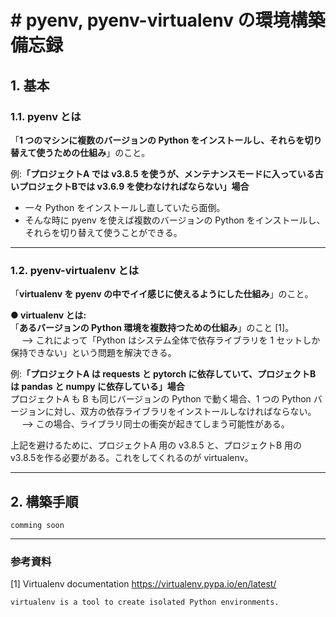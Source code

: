# # pyenv, pyenv-virtualenv の環境構築備忘録

## 1. 基本
### 1.1. pyenv とは
「**1 つのマシンに複数のバージョンの Python をインストールし、それらを切り替えて使うための仕組み**」のこと。

例:**「プロジェクトA では v3.8.5 を使うが、メンテナンスモードに入っている古いプロジェクトBでは v3.6.9 を使わなければならない」場合**<br/>
- 一々 Python をインストールし直していたら面倒。
- そんな時に pyenv を使えば複数のバージョンの Python をインストールし、それらを切り替えて使うことができる。


---
### 1.2. pyenv-virtualenv とは
「**virtualenv を pyenv の中でイイ感じに使えるようにした仕組み**」のこと。<br/>

**● virtualenv とは:**<br/>
「**あるバージョンの Python 環境を複数持つための仕組み**」のこと [1]。<br/>
&emsp; --> これによって「Python はシステム全体で依存ライブラリを 1 セットしか保持できない」という問題を解決できる。<br/>

例:**「プロジェクトA は requests と pytorch に依存していて、プロジェクトB は pandas と numpy に依存している」場合**<br/>
プロジェクトA も B も同じバージョンの Python で動く場合、1 つの Python バージョンに対し、双方の依存ライブラリをインストールしなければならない。<br/>
&emsp; --> この場合、ライブラリ同士の衝突が起きてしまう可能性がある。<br/>

上記を避けるために、プロジェクトA 用の v3.8.5 と、プロジェクトB 用の v3.8.5を作る必要がある。これをしてくれるのが virtualenv。<br/>

---
## 2. 構築手順
```
comming soon
```


---
### 参考資料
[1] Virtualenv documentation
https://virtualenv.pypa.io/en/latest/
```
virtualenv is a tool to create isolated Python environments.
```
